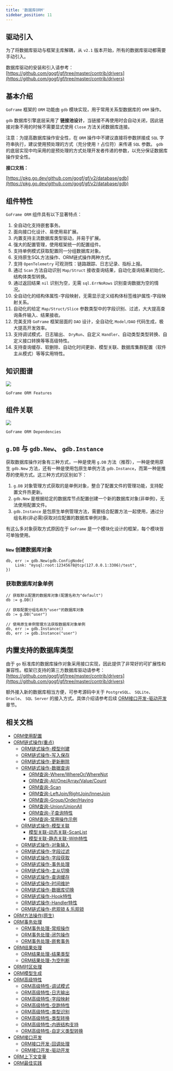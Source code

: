```yaml
---
title: '数据库ORM'
sidebar_position: 11
---
```


## 驱动引入

为了将数据库驱动与框架主库解耦，从 `v2.1` 版本开始，所有的数据库驱动都需要手动引入。

数据库驱动的安装和引入请参考： [https://github.com/gogf/gf/tree/master/contrib/drivers](https://github.com/gogf/gf/tree/master/contrib/drivers)

## 基本介绍

`GoFrame` 框架的 `ORM` 功能由 `gdb` 模块实现，用于常用关系型数据库的 `ORM` 操作。

`gdb` 数据库引擎底层采用了 **链接池设计**，当链接不再使用时会自动关闭，因此链接对象不用的时候不需要显式使用 `Close` 方法关闭数据库连接。

注意：为提高数据库操作安全性，在 `ORM` 操作中不建议直接将参数拼接成 `SQL` 字符串执行，建议使用预处理的方式（充分使用 `?` 占位符）来传递 `SQL` 参数。 `gdb` 的底层实现中均采用的是预处理的方式处理开发者传递的参数，以充分保证数据库操作安全性。

**接口文档：**

[https://pkg.go.dev/github.com/gogf/gf/v2/database/gdb](https://pkg.go.dev/github.com/gogf/gf/v2/database/gdb)

## 组件特性

`GoFrame ORM` 组件具有以下显著特点：

01. 全自动化支持嵌套事务。
02. 面向接口化设计、易使用易扩展。
03. 内置支持主流数据库类型驱动，并易于扩展。
04. 强大的配置管理，使用框架统一的配置组件。
05. 支持单例模式获取配置同一分组数据库对象。
06. 支持原生SQL方法操作、ORM链式操作两种方式。
07. 支持 `OpenTelemetry` 可观测性：链路跟踪、日志记录、指标上报。
08. 通过 `Scan` 方法自动识别 `Map/Struct` 接收查询结果，自动化查询结果初始化、结构体类型转换。
09. 通过返回结果 `nil` 识别为空，无需 `sql.ErrNoRows` 识别查询数据为空的情况。
10. 全自动化的结构体属性-字段映射，无需显示定义结构体标签维护属性-字段映射关系。
11. 自动化的给定 `Map/Struct/Slice` 参数类型中的字段识别、过滤，大大提高查询条件输入、结果接收。
12. 完美支持 `GoFrame` 框架层面的 `DAO` 设计，全自动化 `Model/DAO` 代码生成，极大提高开发效率。
13. 支持调试模式、日志输出、 `DryRun`、自定义 `Handler`、自动类型类型转换、自定义接口转换等等高级特性。
14. 支持查询缓存、软删除、自动化时间更新、模型关联、数据库集群配置（软件主从模式）等等实用特性。

## 知识图谱

![](/markdown/14f4e3330c2aa9ba388b8a9dd61b140f.png)

`GoFrame ORM Features`

## 组件关联

![](/markdown/2b4e16f74f8be5e8389aee85b5293b89.png)

`GoFrame ORM Dependencies`

## `g.DB` 与 `gdb.New`、 `gdb.Instance`

获取数据库操作对象有三种方式，一种是使用 `g.DB` 方法（推荐），一种是使用原生 `gdb.New` 方法，还有一种是使用包原生单例方法 `gdb.Instance`，而第一种是推荐的使用方式。这三种方式的区别如下：

1. `g.DB` 对象管理方式获取的是单例对象，整合了配置文件的管理功能，支持配置文件热更新。
2. `gdb.New` 是根据给定的数据库节点配置创建一个新的数据库对象(非单例)，无法使用配置文件。
3. `gdb.Instance` 是包原生单例管理方法，需要结合配置方法一起使用，通过分组名称(非必需)获取对应配置的数据库单例对象。

有这么多对象获取方式原因在于 `GoFrame` 是一个模块化设计的框架，每个模块皆可单独使用。

### `New` 创建数据库对象

```
db, err := gdb.New(gdb.ConfigNode{
	Link: "mysql:root:12345678@tcp(127.0.0.1:3306)/test",
})
```

### 获取数据库对象单例

```
// 获取默认配置的数据库对象(配置名称为"default")
db := g.DB()

// 获取配置分组名称为"user"的数据库对象
db := g.DB("user")

// 使用原生单例管理方法获取数据库对象单例
db, err := gdb.Instance()
db, err := gdb.Instance("user")
```

## 内置支持的数据库类型

由于 `go` 标准库的数据库操作对象采用接口实现，因此提供了非常好的可扩展性和兼容性。框架已支持的第三方数据库驱动请参考： [https://github.com/gogf/gf/tree/master/contrib/drivers](https://github.com/gogf/gf/tree/master/contrib/drivers)

额外接入新的数据库相当方便，可参考源码中关于 `PostgreSQL`、 `SQLite`、 `Oracle`、 `SQL Server` 的接入方式。具体介绍请参考后续 [ORM接口开发-驱动开发](output/goframe-v2.0-md/核心组件-重点/数据库ORM/ORM接口开发/ORM接口开发-驱动开发) 章节。

## 相关文档

- [ORM使用配置](output/goframe-v2.0-md/核心组件-重点/数据库ORM/ORM使用配置)
- [ORM链式操作(重点)](output/goframe-v2.0-md/核心组件-重点/数据库ORM/ORM链式操作-重点)
  - [ORM链式操作-模型创建](output/goframe-v2.0-md/核心组件-重点/数据库ORM/ORM链式操作-重点/ORM链式操作-模型创建)
  - [ORM链式操作-写入保存](output/goframe-v2.0-md/核心组件-重点/数据库ORM/ORM链式操作-重点/ORM链式操作-写入保存)
  - [ORM链式操作-更新删除](output/goframe-v2.0-md/核心组件-重点/数据库ORM/ORM链式操作-重点/ORM链式操作-更新删除)
  - [ORM链式操作-数据查询](output/goframe-v2.0-md/核心组件-重点/数据库ORM/ORM链式操作-重点/ORM链式操作-数据查询)
    - [ORM查询-Where/WhereOr/WhereNot](output/goframe-v2.0-md/核心组件-重点/数据库ORM/ORM链式操作-重点/ORM链式操作-数据查询/ORM查询-WhereWhereOrWhereNot)
    - [ORM查询-All/One/Array/Value/Count](output/goframe-v2.0-md/核心组件-重点/数据库ORM/ORM链式操作-重点/ORM链式操作-数据查询/ORM查询-AllOneArrayValueCount)
    - [ORM查询-Scan](output/goframe-v2.0-md/核心组件-重点/数据库ORM/ORM链式操作-重点/ORM链式操作-数据查询/ORM查询-Scan)
    - [ORM查询-LeftJoin/RightJoin/InnerJoin](output/goframe-v2.0-md/核心组件-重点/数据库ORM/ORM链式操作-重点/ORM链式操作-数据查询/ORM查询-LeftJoinRightJoinInnerJoin)
    - [ORM查询-Group/Order/Having](output/goframe-v2.0-md/核心组件-重点/数据库ORM/ORM链式操作-重点/ORM链式操作-数据查询/ORM查询-GroupOrderHaving)
    - [ORM查询-Union/UnionAll](output/goframe-v2.0-md/核心组件-重点/数据库ORM/ORM链式操作-重点/ORM链式操作-数据查询/ORM查询-UnionUnionAll)
    - [ORM查询-子查询特性](output/goframe-v2.0-md/核心组件-重点/数据库ORM/ORM链式操作-重点/ORM链式操作-数据查询/ORM查询-子查询特性)
    - [ORM查询-常用操作示例](output/goframe-v2.0-md/核心组件-重点/数据库ORM/ORM链式操作-重点/ORM链式操作-数据查询/ORM查询-常用操作示例)
  - [ORM链式操作-模型关联](output/goframe-v2.0-md/核心组件-重点/数据库ORM/ORM链式操作-重点/ORM链式操作-模型关联)
    - [模型关联-动态关联-ScanList](output/goframe-v2.0-md/核心组件-重点/数据库ORM/ORM链式操作-重点/ORM链式操作-模型关联/模型关联-动态关联-ScanList)
    - [模型关联-静态关联-With特性](output/goframe-v2.0-md/核心组件-重点/数据库ORM/ORM链式操作-重点/ORM链式操作-模型关联/模型关联-静态关联-With特性)
  - [ORM链式操作-对象输入](output/goframe-v2.0-md/核心组件-重点/数据库ORM/ORM链式操作-重点/ORM链式操作-对象输入)
  - [ORM链式操作-字段过滤](output/goframe-v2.0-md/核心组件-重点/数据库ORM/ORM链式操作-重点/ORM链式操作-字段过滤)
  - [ORM链式操作-字段获取](output/goframe-v2.0-md/核心组件-重点/数据库ORM/ORM链式操作-重点/ORM链式操作-字段获取)
  - [ORM链式操作-事务处理](output/goframe-v2.0-md/核心组件-重点/数据库ORM/ORM链式操作-重点/ORM链式操作-事务处理)
  - [ORM链式操作-主从切换](output/goframe-v2.0-md/核心组件-重点/数据库ORM/ORM链式操作-重点/ORM链式操作-主从切换)
  - [ORM链式操作-查询缓存](output/goframe-v2.0-md/核心组件-重点/数据库ORM/ORM链式操作-重点/ORM链式操作-查询缓存)
  - [ORM链式操作-时间维护](output/goframe-v2.0-md/核心组件-重点/数据库ORM/ORM链式操作-重点/ORM链式操作-时间维护)
  - [ORM链式操作-数据库切换](output/goframe-v2.0-md/核心组件-重点/数据库ORM/ORM链式操作-重点/ORM链式操作-数据库切换)
  - [ORM链式操作-Hook特性](output/goframe-v2.0-md/核心组件-重点/数据库ORM/ORM链式操作-重点/ORM链式操作-Hook特性)
  - [ORM链式操作-Handler特性](output/goframe-v2.0-md/核心组件-重点/数据库ORM/ORM链式操作-重点/ORM链式操作-Handler特性)
  - [ORM链式操作-悲观锁 & 乐观锁](output/goframe-v2.0-md/核心组件-重点/数据库ORM/ORM链式操作-重点/ORM链式操作-悲观锁%20&%20乐观锁)
- [ORM方法操作(原生)](output/goframe-v2.0-md/核心组件-重点/数据库ORM/ORM方法操作-原生)
- [ORM事务处理](output/goframe-v2.0-md/核心组件-重点/数据库ORM/ORM事务处理)
  - [ORM事务处理-常规操作](output/goframe-v2.0-md/核心组件-重点/数据库ORM/ORM事务处理/ORM事务处理-常规操作)
  - [ORM事务处理-闭包操作](output/goframe-v2.0-md/核心组件-重点/数据库ORM/ORM事务处理/ORM事务处理-闭包操作)
  - [ORM事务处理-嵌套事务](output/goframe-v2.0-md/核心组件-重点/数据库ORM/ORM事务处理/ORM事务处理-嵌套事务)
- [ORM结果处理](output/goframe-v2.0-md/核心组件-重点/数据库ORM/ORM结果处理)
  - [ORM结果处理-结果类型](output/goframe-v2.0-md/核心组件-重点/数据库ORM/ORM结果处理/ORM结果处理-结果类型)
  - [ORM结果处理-为空判断](output/goframe-v2.0-md/核心组件-重点/数据库ORM/ORM结果处理/ORM结果处理-为空判断)
- [ORM时区处理](output/goframe-v2.0-md/核心组件-重点/数据库ORM/ORM时区处理)
- [ORM模型生成](output/goframe-v2.0-md/核心组件-重点/数据库ORM/ORM模型生成)
- [ORM高级特性](output/goframe-v2.0-md/核心组件-重点/数据库ORM/ORM高级特性)
  - [ORM高级特性-调试模式](output/goframe-v2.0-md/核心组件-重点/数据库ORM/ORM高级特性/ORM高级特性-调试模式)
  - [ORM高级特性-日志输出](output/goframe-v2.0-md/核心组件-重点/数据库ORM/ORM高级特性/ORM高级特性-日志输出)
  - [ORM高级特性-字段映射](output/goframe-v2.0-md/核心组件-重点/数据库ORM/ORM高级特性/ORM高级特性-字段映射)
  - [ORM高级特性-空跑特性](output/goframe-v2.0-md/核心组件-重点/数据库ORM/ORM高级特性/ORM高级特性-空跑特性)
  - [ORM高级特性-类型识别](output/goframe-v2.0-md/核心组件-重点/数据库ORM/ORM高级特性/ORM高级特性-类型识别)
  - [ORM高级特性-类型转换](output/goframe-v2.0-md/核心组件-重点/数据库ORM/ORM高级特性/ORM高级特性-类型转换)
  - [ORM高级特性-内嵌结构支持](output/goframe-v2.0-md/核心组件-重点/数据库ORM/ORM高级特性/ORM高级特性-内嵌结构支持)
  - [ORM高级特性-自定义类型转换](output/goframe-v2.0-md/核心组件-重点/数据库ORM/ORM高级特性/ORM高级特性-自定义类型转换)
- [ORM接口开发](output/goframe-v2.0-md/核心组件-重点/数据库ORM/ORM接口开发)
  - [ORM接口开发-回调处理](output/goframe-v2.0-md/核心组件-重点/数据库ORM/ORM接口开发/ORM接口开发-回调处理)
  - [ORM接口开发-驱动开发](output/goframe-v2.0-md/核心组件-重点/数据库ORM/ORM接口开发/ORM接口开发-驱动开发)
- [ORM上下文变量](output/goframe-v2.0-md/核心组件-重点/数据库ORM/ORM上下文变量)
- [ORM最佳实践](output/goframe-v2.0-md/核心组件-重点/数据库ORM/ORM最佳实践)